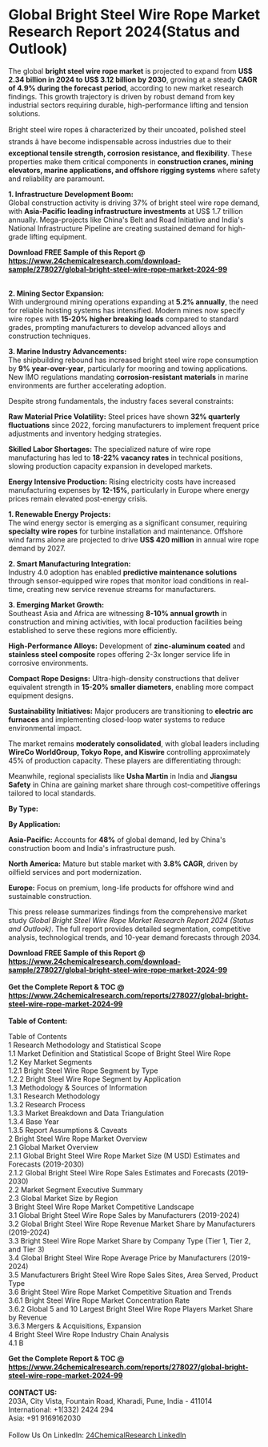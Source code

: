 <h1>Global Bright Steel Wire Rope Market Research Report 2024(Status and Outlook)</h1><p>The global <strong>bright steel wire rope market</strong> is projected to expand from <strong>US$ 2.34 billion in 2024 to US$ 3.12 billion by 2030</strong>, growing at a steady <strong>CAGR of 4.9% during the forecast period</strong>, according to new market research findings. This growth trajectory is driven by robust demand from key industrial sectors requiring durable, high-performance lifting and tension solutions.</p><p>Bright steel wire ropes â characterized by their uncoated, polished steel strands â have become indispensable across industries due to their <strong>exceptional tensile strength, corrosion resistance, and flexibility</strong>. These properties make them critical components in <strong>construction cranes, mining elevators, marine applications, and offshore rigging systems</strong> where safety and reliability are paramount.</p><p><strong>1. Infrastructure Development Boom:</strong><br>
Global construction activity is driving 37% of bright steel wire rope demand, with <strong>Asia-Pacific leading infrastructure investments</strong> at US$ 1.7 trillion annually. Mega-projects like China's Belt and Road Initiative and India's National Infrastructure Pipeline are creating sustained demand for high-grade lifting equipment.</p><div><b>Download FREE Sample of this Report @ 
            <a href="https://www.24chemicalresearch.com/download-sample/278027/global-bright-steel-wire-rope-market-2024-99">
            https://www.24chemicalresearch.com/download-sample/278027/global-bright-steel-wire-rope-market-2024-99</a></b></div><br><p><strong>2. Mining Sector Expansion:</strong><br>
With underground mining operations expanding at <strong>5.2% annually</strong>, the need for reliable hoisting systems has intensified. Modern mines now specify wire ropes with <strong>15-20% higher breaking loads</strong> compared to standard grades, prompting manufacturers to develop advanced alloys and construction techniques.</p><p><strong>3. Marine Industry Advancements:</strong><br>
The shipbuilding rebound has increased bright steel wire rope consumption by <strong>9% year-over-year</strong>, particularly for mooring and towing applications. New IMO regulations mandating <strong>corrosion-resistant materials</strong> in marine environments are further accelerating adoption.</p><p>Despite strong fundamentals, the industry faces several constraints:</p><p><strong>Raw Material Price Volatility:</strong> Steel prices have shown <strong>32% quarterly fluctuations</strong> since 2022, forcing manufacturers to implement frequent price adjustments and inventory hedging strategies.</p><p><strong>Skilled Labor Shortages:</strong> The specialized nature of wire rope manufacturing has led to <strong>18-22% vacancy rates</strong> in technical positions, slowing production capacity expansion in developed markets.</p><p><strong>Energy Intensive Production:</strong> Rising electricity costs have increased manufacturing expenses by <strong>12-15%</strong>, particularly in Europe where energy prices remain elevated post-energy crisis.</p><p><strong>1. Renewable Energy Projects:</strong><br>
The wind energy sector is emerging as a significant consumer, requiring <strong>specialty wire ropes</strong> for turbine installation and maintenance. Offshore wind farms alone are projected to drive <strong>US$ 420 million</strong> in annual wire rope demand by 2027.</p><p><strong>2. Smart Manufacturing Integration:</strong><br>
Industry 4.0 adoption has enabled <strong>predictive maintenance solutions</strong> through sensor-equipped wire ropes that monitor load conditions in real-time, creating new service revenue streams for manufacturers.</p><p><strong>3. Emerging Market Growth:</strong><br>
Southeast Asia and Africa are witnessing <strong>8-10% annual growth</strong> in construction and mining activities, with local production facilities being established to serve these regions more efficiently.</p><p><strong>High-Performance Alloys:</strong> Development of <strong>zinc-aluminum coated</strong> and <strong>stainless steel composite</strong> ropes offering 2-3x longer service life in corrosive environments.</p><p><strong>Compact Rope Designs:</strong> Ultra-high-density constructions that deliver equivalent strength in <strong>15-20% smaller diameters</strong>, enabling more compact equipment designs.</p><p><strong>Sustainability Initiatives:</strong> Major producers are transitioning to <strong>electric arc furnaces</strong> and implementing closed-loop water systems to reduce environmental impact.</p><p>The market remains <strong>moderately consolidated</strong>, with global leaders including <strong>WireCo WorldGroup, Tokyo Rope, and Kiswire</strong> controlling approximately 45% of production capacity. These players are differentiating through:</p><p>Meanwhile, regional specialists like <strong>Usha Martin</strong> in India and <strong>Jiangsu Safety</strong> in China are gaining market share through cost-competitive offerings tailored to local standards.</p><p><strong>By Type:</strong></p><p><strong>By Application:</strong></p><p><strong>Asia-Pacific:</strong> Accounts for <strong>48%</strong> of global demand, led by China's construction boom and India's infrastructure push.</p><p><strong>North America:</strong> Mature but stable market with <strong>3.8% CAGR</strong>, driven by oilfield services and port modernization.</p><p><strong>Europe:</strong> Focus on premium, long-life products for offshore wind and sustainable construction.</p><p>This press release summarizes findings from the comprehensive market study <em>Global Bright Steel Wire Rope Market Research Report 2024 (Status and Outlook)</em>. The full report provides detailed segmentation, competitive analysis, technological trends, and 10-year demand forecasts through 2034.</p><div><b>Download FREE Sample of this Report @ 
            <a href="https://www.24chemicalresearch.com/download-sample/278027/global-bright-steel-wire-rope-market-2024-99">
            https://www.24chemicalresearch.com/download-sample/278027/global-bright-steel-wire-rope-market-2024-99</a></b></div><br><div><b>Get the Complete Report & TOC @ 
            <a href="https://www.24chemicalresearch.com/reports/278027/global-bright-steel-wire-rope-market-2024-99">
            https://www.24chemicalresearch.com/reports/278027/global-bright-steel-wire-rope-market-2024-99</a></b></div><br>
            <b>Table of Content:</b><p>Table of Contents<br />
1 Research Methodology and Statistical Scope<br />
1.1 Market Definition and Statistical Scope of Bright Steel Wire Rope<br />
1.2 Key Market Segments<br />
1.2.1 Bright Steel Wire Rope Segment by Type<br />
1.2.2 Bright Steel Wire Rope Segment by Application<br />
1.3 Methodology & Sources of Information<br />
1.3.1 Research Methodology<br />
1.3.2 Research Process<br />
1.3.3 Market Breakdown and Data Triangulation<br />
1.3.4 Base Year<br />
1.3.5 Report Assumptions & Caveats<br />
2 Bright Steel Wire Rope Market Overview<br />
2.1 Global Market Overview<br />
2.1.1 Global Bright Steel Wire Rope Market Size (M USD) Estimates and Forecasts (2019-2030)<br />
2.1.2 Global Bright Steel Wire Rope Sales Estimates and Forecasts (2019-2030)<br />
2.2 Market Segment Executive Summary<br />
2.3 Global Market Size by Region<br />
3 Bright Steel Wire Rope Market Competitive Landscape<br />
3.1 Global Bright Steel Wire Rope Sales by Manufacturers (2019-2024)<br />
3.2 Global Bright Steel Wire Rope Revenue Market Share by Manufacturers (2019-2024)<br />
3.3 Bright Steel Wire Rope Market Share by Company Type (Tier 1, Tier 2, and Tier 3)<br />
3.4 Global Bright Steel Wire Rope Average Price by Manufacturers (2019-2024)<br />
3.5 Manufacturers Bright Steel Wire Rope Sales Sites, Area Served, Product Type<br />
3.6 Bright Steel Wire Rope Market Competitive Situation and Trends<br />
3.6.1 Bright Steel Wire Rope Market Concentration Rate<br />
3.6.2 Global 5 and 10 Largest Bright Steel Wire Rope Players Market Share by Revenue<br />
3.6.3 Mergers & Acquisitions, Expansion<br />
4 Bright Steel Wire Rope Industry Chain Analysis<br />
4.1 B</p><div><b>Get the Complete Report & TOC @ 
            <a href="https://www.24chemicalresearch.com/reports/278027/global-bright-steel-wire-rope-market-2024-99">
            https://www.24chemicalresearch.com/reports/278027/global-bright-steel-wire-rope-market-2024-99</a></b></div><br><b>CONTACT US:</b><br>
            203A, City Vista, Fountain Road, Kharadi, Pune, India - 411014<br>
            International: +1(332) 2424 294<br>
            Asia: +91 9169162030 <br><br>
            Follow Us On LinkedIn: <a href="https://www.linkedin.com/company/24chemicalresearch/">24ChemicalResearch LinkedIn</a>